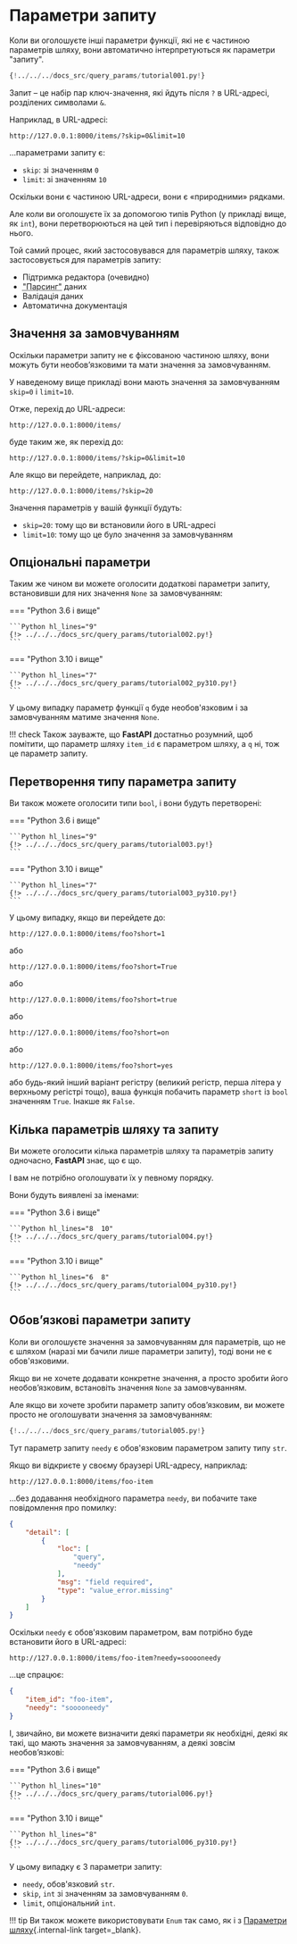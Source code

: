 # Параметри запиту

Коли ви оголошуєте інші параметри функції, які не є частиною параметрів шляху, вони автоматично інтерпретуються як параметри "запиту".

```Python hl_lines="9"
{!../../../docs_src/query_params/tutorial001.py!}
```

Запит – це набір пар ключ-значення, які йдуть після `?` в URL-адресі, розділених символами `&`.

Наприклад, в URL-адресі:

```
http://127.0.0.1:8000/items/?skip=0&limit=10
```

...параметрами запиту є:

* `skip`: зі значенням `0`
* `limit`: зі значенням `10`

Оскільки вони є частиною URL-адреси, вони є «природними» рядками.

Але коли ви оголошуєте їх за допомогою типів Python (у прикладі вище, як `int`), вони перетворюються на цей тип і перевіряються відповідно до нього.

Той самий процес, який застосовувався для параметрів шляху, також застосовується для параметрів запиту:

* Підтримка редактора (очевидно)
* <abbr title="перетворення рядка, який надходить із запиту HTTP, у дані Python">"Парсинг"</abbr> даних
* Валідація даних
* Автоматична документація

## Значення за замовчуванням

Оскільки параметри запиту не є фіксованою частиною шляху, вони можуть бути необов’язковими та мати значення за замовчуванням.

У наведеному вище прикладі вони мають значення за замовчуванням `skip=0` і `limit=10`.

Отже, перехід до URL-адреси:

```
http://127.0.0.1:8000/items/
```

буде таким же, як перехід до:

```
http://127.0.0.1:8000/items/?skip=0&limit=10
```

Але якщо ви перейдете, наприклад, до:

```
http://127.0.0.1:8000/items/?skip=20
```

Значення параметрів у вашій функції будуть:

* `skip=20`: тому що ви встановили його в URL-адресі
* `limit=10`: тому що це було значення за замовчуванням

## Опціональні параметри

Таким же чином ви можете оголосити додаткові параметри запиту, встановивши для них значення `None` за замовчуванням:

=== "Python 3.6 і вище"

    ```Python hl_lines="9"
    {!> ../../../docs_src/query_params/tutorial002.py!}
    ```

=== "Python 3.10 і вище"

    ```Python hl_lines="7"
    {!> ../../../docs_src/query_params/tutorial002_py310.py!}
    ```

У цьому випадку параметр функції `q` буде необов'язковим і за замовчуванням матиме значення `None`.

!!! check
    Також зауважте, що **FastAPI** достатньо розумний, щоб помітити, що параметр шляху `item_id` є параметром шляху, а `q` ні, тож це параметр запиту.

## Перетворення типу параметра запиту

Ви також можете оголосити типи `bool`, і вони будуть перетворені:

=== "Python 3.6 і вище"

    ```Python hl_lines="9"
    {!> ../../../docs_src/query_params/tutorial003.py!}
    ```

=== "Python 3.10 і вище"

    ```Python hl_lines="7"
    {!> ../../../docs_src/query_params/tutorial003_py310.py!}
    ```

У цьому випадку, якщо ви перейдете до:

```
http://127.0.0.1:8000/items/foo?short=1
```

або

```
http://127.0.0.1:8000/items/foo?short=True
```

або

```
http://127.0.0.1:8000/items/foo?short=true
```

або

```
http://127.0.0.1:8000/items/foo?short=on
```

або

```
http://127.0.0.1:8000/items/foo?short=yes
```

або будь-який інший варіант регістру (великий регістр, перша літера у верхньому регістрі тощо), ваша функція побачить параметр `short` із `bool` значенням `True`. Інакше як `False`.


## Кілька параметрів шляху та запиту

Ви можете оголосити кілька параметрів шляху та параметрів запиту одночасно, **FastAPI** знає, що є що.

І вам не потрібно оголошувати їх у певному порядку.

Вони будуть виявлені за іменами:

=== "Python 3.6 і вище"

    ```Python hl_lines="8  10"
    {!> ../../../docs_src/query_params/tutorial004.py!}
    ```

=== "Python 3.10 і вище"

    ```Python hl_lines="6  8"
    {!> ../../../docs_src/query_params/tutorial004_py310.py!}
    ```

## Обов’язкові параметри запиту

Коли ви оголошуєте значення за замовчуванням для параметрів, що не є шляхом (наразі ми бачили лише параметри запиту), тоді вони не є обов'язковими.

Якщо ви не хочете додавати конкретне значення, а просто зробити його необов’язковим, встановіть значення `None` за замовчуванням.

Але якщо ви хочете зробити параметр запиту обов’язковим, ви можете просто не оголошувати значення за замовчуванням:

```Python hl_lines="6-7"
{!../../../docs_src/query_params/tutorial005.py!}
```

Тут параметр запиту `needy` є обов'язковим параметром запиту типу `str`.

Якщо ви відкриєте у своєму браузері URL-адресу, наприклад:

```
http://127.0.0.1:8000/items/foo-item
```

...без додавання необхідного параметра `needy`, ви побачите таке повідомлення про помилку:

```JSON
{
    "detail": [
        {
            "loc": [
                "query",
                "needy"
            ],
            "msg": "field required",
            "type": "value_error.missing"
        }
    ]
}
```

Оскільки `needy` є обов'язковим параметром, вам потрібно буде встановити його в URL-адресі:

```
http://127.0.0.1:8000/items/foo-item?needy=sooooneedy
```

...це спрацює:

```JSON
{
    "item_id": "foo-item",
    "needy": "sooooneedy"
}
```

І, звичайно, ви можете визначити деякі параметри як необхідні, деякі як такі, що мають значення за замовчуванням, а деякі зовсім необов’язкові:

=== "Python 3.6 і вище"

    ```Python hl_lines="10"
    {!> ../../../docs_src/query_params/tutorial006.py!}
    ```

=== "Python 3.10 і вище"

    ```Python hl_lines="8"
    {!> ../../../docs_src/query_params/tutorial006_py310.py!}
    ```

У цьому випадку є 3 параметри запиту:

* `needy`, обов'язковий `str`.
* `skip`, `int` зі значенням за замовчуванням `0`.
* `limit`, опціональний `int`.

!!! tip
    Ви також можете використовувати `Enum` так само, як і з [Параметри шляху](path-params.md#predefined-values){.internal-link target=_blank}.
